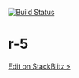 [![Build Status](https://travis-ci.org/gcauchis/r-5.svg?branch=master)](https://travis-ci.org/gcauchis/r-5)

# r-5

[Edit on StackBlitz ⚡️](https://stackblitz.com/edit/r-5)
